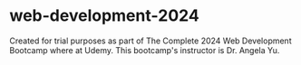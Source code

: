 # web-development-2024
Created for trial purposes as part of The Complete 2024 Web Development Bootcamp where at Udemy. This bootcamp's instructor is Dr. Angela Yu.
